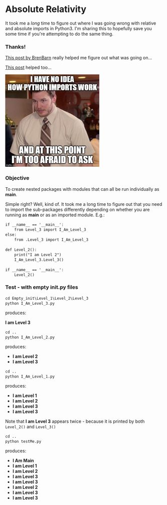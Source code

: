 # Absolute Relativity

It took me a _long_ time to figure out where I was going wrong with relative and absolute imports in Python3.
I'm sharing this to hopefully save you some time if you're attempting to do the same thing.

### Thanks!

[This post by BrenBarn](https://stackoverflow.com/a/14132912) really helped me figure out what was going on...

[This post](https://iq-inc.com/importerror-attempted-relative-import/) helped too...

[![No Idea](img/AndyRelativeImports.jpg)](https://iq-inc.com/importerror-attempted-relative-import/)

### Objective

To create nested packages with modules that can all be run individually as __main__.

Simple right? Well, kind of. It took me a long time to figure out that you need to import the sub-packages differently
depending on whether you are running as __main__ or as an imported module. E.g.:

```
if __name__ == '__main__':
    from Level_3 import I_Am_Level_3
else:
    from .Level_3 import I_Am_Level_3

def Level_2():
    print("I am Level 2")
    I_Am_Level_3.Level_3()

if __name__ == '__main__':
    Level_2()
```

### Test - with empty __init__.py files

```
cd Empty_init\Level_1\Level_2\Level_3
python I_Am_Level_3.py
```

produces:

**I am Level 3**

```
cd ..
python I_Am_Level_2.py
```

produces:

* **I am Level 2**
* **I am Level 3**

```
cd ..
python I_Am_Level_1.py
```

produces:

* **I am Level 1**
* **I am Level 2**
* **I am Level 3**
* **I am Level 3**

Note that **I am Level 3** appears twice - because it is printed by both ```Level_2()``` and ```Level_3()```

```
cd ..
python testMe.py
```

produces:

* **I Am Main**
* **I am Level 1**
* **I am Level 2**
* **I am Level 3**
* **I am Level 3**
* **I am Level 2**
* **I am Level 3**
* **I am Level 3**


